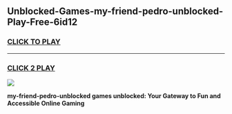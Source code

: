 
## Unblocked-Games-my-friend-pedro-unblocked-Play-Free-6id12
<h3>
<a href="https://premium76.site?title=my-friend-pedro-unblocked&ref=20M">CLICK TO PLAY</a></h3>
<hr>

<h3>
<a href="https://premium76.site?title=my-friend-pedro-unblocked&ref=20M">CLICK 2 PLAY</a>
  
</h3>

<a href="https://premium76.site?title=my-friend-pedro-unblocked&ref=19M"><img src="https://clearcache.store/games.png"></a>


**my-friend-pedro-unblocked games unblocked: Your Gateway to Fun and Accessible Online Gaming**
